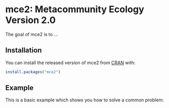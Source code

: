 
<!-- README.md is generated from README.Rmd. Please edit that file -->

# mce2: Metacommunity Ecology Version 2.0

<!-- badges: start -->

<!-- badges: end -->

The goal of mce2 is to …

## Installation

You can install the released version of mce2 from
[CRAN](https://CRAN.R-project.org) with:

``` r
install.packages("mce2")
```

## Example

This is a basic example which shows you how to solve a common problem:
